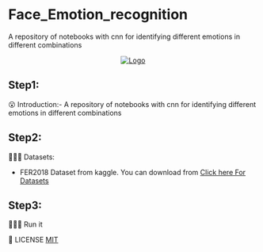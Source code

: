 # Face_Emotion_recognition
A repository of notebooks with cnn for identifying different emotions in different combinations
<p align="center">
  <a href="https://github.com/Shahul16/Face_Emotion_recognition">
    <img src="emotions.gif" alt="Logo">
  </a>
 </p> 
  
## Step1:
😮 Introduction:-
A repository of notebooks  with cnn for identifying different emotions in different combinations

## Step2:
👨🏻‍💻 Datasets:  
* FER2018 Dataset from kaggle. You can download from [Click here For Datasets](https://www.kaggle.com/ashishpatel26/fer2018/download)

## Step3:
🏃🏻‍♀️ Run it 

📜 LICENSE
[MIT](https://github.com/Shahul16/Face_Emotion_recognition/blob/main/LICENSE)
